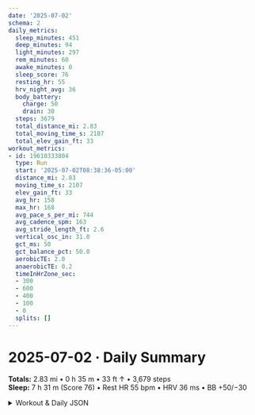 ```yaml
---
date: '2025-07-02'
schema: 2
daily_metrics:
  sleep_minutes: 451
  deep_minutes: 94
  light_minutes: 297
  rem_minutes: 60
  awake_minutes: 0
  sleep_score: 76
  resting_hr: 55
  hrv_night_avg: 36
  body_battery:
    charge: 50
    drain: 30
  steps: 3679
  total_distance_mi: 2.83
  total_moving_time_s: 2107
  total_elev_gain_ft: 33
workout_metrics:
- id: 19610333804
  type: Run
  start: '2025-07-02T08:38:36-05:00'
  distance_mi: 2.83
  moving_time_s: 2107
  elev_gain_ft: 33
  avg_hr: 158
  max_hr: 168
  avg_pace_s_per_mi: 744
  avg_cadence_spm: 163
  avg_stride_length_ft: 2.6
  vertical_osc_in: 31.0
  gct_ms: 50
  gct_balance_pct: 50.0
  aerobicTE: 2.0
  anaerobicTE: 0.2
  timeInHrZone_sec:
  - 300
  - 600
  - 400
  - 100
  - 0
  splits: []
---
```

# 2025-07-02 · Daily Summary
**Totals:** 2.83 mi • 0 h 35 m • 33 ft ↑ • 3,679 steps  
**Sleep:** 7 h 31 m (Score 76) • Rest HR 55 bpm • HRV 36 ms • BB +50/−30

<details>
<summary>Workout & Daily JSON</summary>

```json
{
  "date": "2025-07-02",
  "schema": 2,
  "daily_metrics": {
    "sleep_minutes": 451,
    "deep_minutes": 94,
    "light_minutes": 297,
    "rem_minutes": 60,
    "awake_minutes": 0,
    "sleep_score": 76,
    "resting_hr": 55,
    "hrv_night_avg": 36,
    "body_battery": {
      "charge": 50,
      "drain": 30
    },
    "steps": 3679,
    "total_distance_mi": 2.83,
    "total_moving_time_s": 2107,
    "total_elev_gain_ft": 33
  },
  "workout_metrics": [
    {
      "id": 19610333804,
      "type": "Run",
      "start": "2025-07-02T08:38:36-05:00",
      "distance_mi": 2.83,
      "moving_time_s": 2107,
      "elev_gain_ft": 33,
      "avg_hr": 158,
      "max_hr": 168,
      "avg_pace_s_per_mi": 744,
      "avg_cadence_spm": 163,
      "avg_stride_length_ft": 2.6,
      "vertical_osc_in": 31.0,
      "gct_ms": 50,
      "gct_balance_pct": 50.0,
      "aerobicTE": 2.0,
      "anaerobicTE": 0.2,
      "timeInHrZone_sec": [
        300,
        600,
        400,
        100,
        0
      ],
      "splits": []
    }
  ]
}
```
</details>
